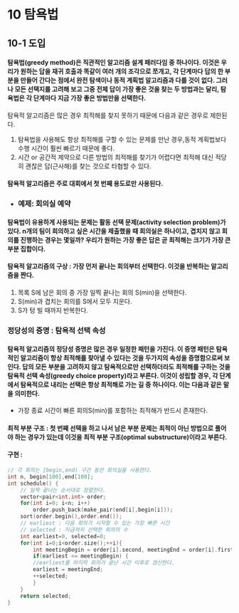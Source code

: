 # 10 탐욕법
## 10-1 도입
#### 탐욕법(greedy method)은 직관적인 알고리즘 설계 패러다임 중 하나이다. 이것은 우리가 원하는 답을 재귀 호출과 똑같이 여러 개의 조각으로 쪼개고, 각 단계마다 답의 한 부분을 만들어 간다는 점에서 완전 탐색이나 동적 계획법 알고리즘과 다를 것이 없다. 그러나 모든 선택지를 고려해 보고 그중 전체 답이 가장 좋은 것을 찾는 두 방법과는 달리, 탐욕법은 각 단계마다 지금 가장 좋은 방법만을 선택한다.
탐욕적 알고리즘은 많은 경우 최적해를 찾지 못하기 때문에 다음과 같은 경우로 제한된다.
1. 탐욕법을 사용해도 항상 최적해를 구할 수 있는 문제를 만난 경우,동적 계획법보다 수행 시간이 훨씬 빠르기 때문에 좋다.
2. 시간 or 공간적 제약으로 다른 방법의 최적해를 찾기가 어렵다면 최적해 대신 적당히 괜찮은 답(근사해)를 찾는 것으로 타협할 수 있다.
#### 탐욕적 알고리즘은 주로 대회에서 첫 번째 용도로만 사용된다.
* ### 예제: 회의실 예약
#### 탐욕법이 유용하게 사용되는 문제는 활동 선택 문제(activity selection problem)가 있다. n개의 팀이 회의하고 싶은 시간을 제출했을 때 회의실은 하나이고, 겹치지 않고 회의를 진행하는 경우는 몇일까? 우리가 원하는 가장 좋은 답은 곧 최적해는 크기가 가장 큰 부분 집합이다.
#### 탐욕적 알고리즘의 구상 : 가장 먼저 끝나는 회의부터 선택한다. 이것을 반복하는 알고리즘을 짠다.
1. 목록 S에 남은 회의 중 가장 일찍 끝나는 회의 S(min)을 선택한다.
2. S(min)과 겹치는 회의를 S에서 모두 지운다.
3. S가 텅 빌 때까지 반복한다.
### 정당성의 증명 : 탐욕적 선택 속성
#### 탐욕적 알고리즘의 정당성 증명은 많은 경우 일정한 패턴을 가진다. 이 증명 패턴은 탐욕적인 알고리즘이 항상 최적해를 찾아낼 수 있다는 것을 두가지의 속성을 증명함으로써 보인다. 답의 모든 부분을 고려하지 않고 탐욕적으로만 선택하더라도 최적해를 구하는 것을 탐욕적 선택 속성(greedy choice property)라고 부른다. 이것이 성립할 경우, 각 단계에서 탐욕적으로 내리는 선택은 항상 최적해로 가는 길 중 하나이다. 이는 다음과 같은 말을 의미한다.
 * 가장 종료 시간이 빠른 회의S(min)를 포함하는 최적해가 반드시 존재한다.
#### 최적 부분 구조 : 첫 번째 선택을 하고 나서 남은 부분 문제는 최적이 아닌 방법으로 풀어야 하는 경우가 있는데 이것을 최적 부분 구조(optimal substructure)이라고 부른다.
#### 구현 :
```  c++
// 각 회의는 [begin,end) 구간 동안 회의실을 사용한다.
int n, begin[100],end[100];
int schedule() {
    // 일찍 끝나는 순서대로 정렬한다.
    vector<pair<int,int> order;
    for(int i=0; i<n; i++)
        order.push_back(make_pair(end[i],begin[i]));
    sort(order.begin(),order.end());
    // earliest : 다음 회의가 시작할 수 있는 가장 빠른 시간
    // selected : 지금까지 선택한 회의의 수
    int earliest=0, selected=0;
    for(int i=0;i<order.size();++i){
        int meetingBegin = order[i].second, meetingEnd = order[i].first;
        if(earliest <= meetingBegin) {
        //earliest를 마지막 회의가 끝난 시간 이후로 갱신한다.
        earliest = meetingEnd;
        ++selected;
        }
    }
    return selected;
}
```